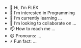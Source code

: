 - 👋 Hi, I’m FLEX
- 👀 I’m interested in Programming
- 🌱 I’m currently learning ...
- 💞️ I’m looking to collaborate on ...
- 📫 How to reach me ...
- 😄 Pronouns: ...
- ⚡ Fun fact: ...

<!---
mohamed79kiko/mohamed79kiko is a ✨ special ✨ repository because its `README.md` (this file) appears on your GitHub profile.
You can click the Preview link to take a look at your changes.
--->
